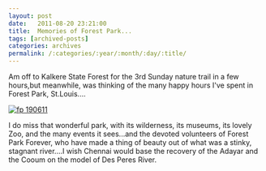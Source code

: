 ```yaml
---
layout: post
date:	2011-08-20 23:21:00
title:  Memories of Forest Park...
tags: [archived-posts]
categories: archives
permalink: /:categories/:year/:month/:day/:title/
---
```

Am off to Kalkere State Forest for the 3rd Sunday nature trail in a few hours,but meanwhile, was thinking of the many happy hours I've spent in Forest Park, St.Louis....


<a href="http://s1142.photobucket.com/albums/n602/Deepapctrsglr/?action=view&amp;current=IMG_1849.jpg" target="_blank"><img src="http://i1142.photobucket.com/albums/n602/Deepapctrsglr/IMG_1849.jpg" border="0" alt="fp 190611"></a>

I do miss that wonderful park, with its wilderness, its museums, its lovely Zoo, and the many events it sees...and the devoted volunteers of Forest Park Forever, who have made a thing of beauty out of what was a stinky, stagnant river....I wish Chennai would base the recovery of the Adayar and the Cooum on the model of Des Peres River.
